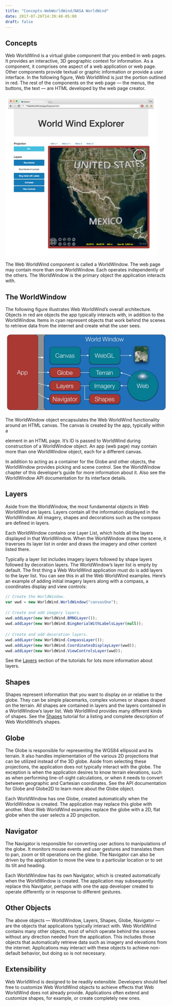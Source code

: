 ```yaml
---
title: "Concepts-WebWorldWind/NASA WorldWind"
date: 2017-07-26T14:39:48-05:00
draft: false
---
```


## Concepts

Web WorldWind is a virtual globe component that you embed in web pages. It provides an interactive, 3D geographic context for information. As a component, it comprises one aspect of a web application or web page. Other components provide textual or graphic information or provide a user interface. In the following  figure, Web WorldWind is just the portion outlined in red. The rest of the components on the web page — the menus, the buttons, the text — are HTML developed by the web page creator.

![Example Web WorldWind Page](/img/web/layout.jpg)

The Web WorldWind component is called a WorldWindow. The web page may contain more than one WorldWindow. Each operates independently of the others. The WorldWindow is the primary object the application interacts with.

## The WorldWindow

The following figure illustrates Web WorldWind’s overall architecture. Objects in red are objects the app typically interacts with, in addition to the WorldWindow. Items in cyan represent objects that work behind the scenes to retrieve data from the internet and create what the user sees.

![Web WorldWind Architecture](/img/web/architecture1.jpg)

The WorldWindow object encapsulates the Web WorldWind functionality around an HTML canvas. The canvas is created by the app, typically within a <div> element in an HTML page. It’s ID is passed to WorldWind during construction of a WorldWindow object. An app (web page) may contain more than one WorldWindow object, each for a different canvas.

In addition to acting as a container for the Globe and other objects, the WorldWindow provides picking and scene control. See the WorldWindow chapter of this developer’s guide for more information about it. Also see the WorldWindow API documentation for its interface details.

## Layers

Aside from the WorldWindow, the most fundamental objects in Web WorldWind are layers. Layers contain all the information displayed in the WorldWindow. All imagery, shapes and decorations such as the compass are defined in layers.

Each WorldWindow contains one Layer List, which holds all the layers displayed in that WorldWindow. When the WorldWindow draws the scene, it traverses its layer list in order and draws the imagery and other content listed there.

Typically a layer list includes imagery layers followed by shape layers followed by decoration layers. The WorldWindow’s layer list is empty by default. The first thing a Web WorldWind application must do is add layers to the layer list. You can see this in all the Web WorldWind examples. Here’s an example of adding initial imagery layers along with a compass, a coordinates display and view controls:

```javascript
// Create the WorldWindow.
var wwd = new WorldWind.WorldWindow("canvasOne");

// Create and add imagery layers.
wwd.addLayer(new WorldWind.BMNGLayer());
wwd.addLayer(new WorldWind.BingAerialWithLabelsLayer(null));

// Create and add decoration layers.
wwd.addLayer(new WorldWind.CompassLayer());
wwd.addLayer(new WorldWind.CoordinatesDisplayLayer(wwd));
wwd.addLayer(new WorldWind.ViewControlsLayer(wwd));
```

See the [Layers](/web/tutorials/layers/) section of the tutorials for lots more information about layers.

## Shapes

Shapes represent information that you want to display on or relative to the globe. They can be simple placemarks, complex volumes or shapes draped on the terrain. All shapes are contained in layers and the layers contained in a WorldWindow’s layer list. Web WorldWind provides many different kinds of shapes. See the [Shapes](/web/tutorials/shapes/) tutorial for a listing and complete description of Web WorldWind’s shapes.

## Globe

The Globe is responsible for representing the WGS84 ellipsoid and its terrain. It also handles implementation of the various 2D projections that can be utilized instead of the 3D globe. Aside from selecting these projections, the application does not typically interact with the globe. The exception is when the application desires to know terrain elevations, such as when performing line-of-sight calculations, or when it needs to convert between geographic and Cartesian coordinates. See the API documentation for Globe and Globe2D to learn more about the Globe object.

Each WorldWindow has one Globe, created automatically when the WorldWindow is created. The application may replace this globe with another. Most Web WorldWind examples replace the globe with a 2D, flat globe when the user selects a 2D projection.

## Navigator

The Navigator is responsible for converting user actions to manipulations of the globe. It monitors mouse events and user gestures and translates them to pan, zoom or tilt operations on the globe. The Navigator can also be driven by the application to move the view to a particular location or to set its tilt and heading.

Each WorldWindow has its own Navigator, which is created automatically when the WorldWindow is created. The application may subsequently replace this Navigator, perhaps with one the app developer created to operate differently or in response to different gestures.

## Other Objects

The above objects — WorldWindow, Layers, Shapes, Globe, Navigator — are the objects that applications typically interact with. Web WorldWind contains many other objects, most of which operate behind the scenes without any direction needed from the application. This includes those objects that automatically retrieve data such as imagery and elevations from the internet. Applications may interact with these objects to achieve non-default behavior, but doing so is not necessary.

## Extensibility

Web WorldWind is designed to be readily extensible. Developers should feel free to customize Web WorldWind objects to achieve effects that Web WorldWind does not already provide. Applications often extend and customize shapes, for example, or create completely new ones.